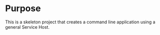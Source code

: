 # Purpose
This is a skeleton project that creates a command line application using a general Service Host.  
